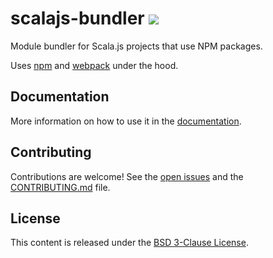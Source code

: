 scalajs-bundler [![](https://index.scala-lang.org/scalacenter/scalajs-bundler/sbt-scalajs-bundler/latest.svg)](https://index.scala-lang.org/scalacenter/scalajs-bundler)
==============

Module bundler for Scala.js projects that use NPM packages.

Uses [npm](https://www.npmjs.com) and [webpack](https://webpack.github.io/) under the hood.

## Documentation

More information on how to use it in the [documentation](https://scalacenter.github.io/scalajs-bundler).

## Contributing

Contributions are welcome! See the [open issues](https://github.com/scalacenter/scalajs-bundler/issues) and
the [CONTRIBUTING.md](CONTRIBUTING.md) file.

## License

This content is released under the [BSD 3-Clause License](http://opensource.org/licenses/BSD-3-Clause).
